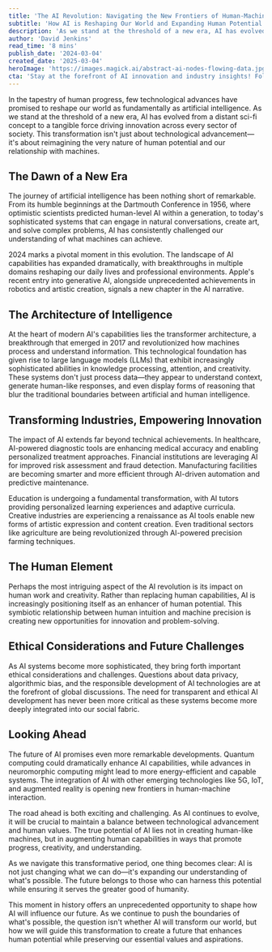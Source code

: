 ```yaml
---
title: 'The AI Revolution: Navigating the New Frontiers of Human-Machine Intelligence'
subtitle: 'How AI is Reshaping Our World and Expanding Human Potential'
description: 'As we stand at the threshold of a new era, AI has evolved from a distant sci-fi concept to a tangible force driving innovation across every sector of society. From healthcare to education, manufacturing to creative industries, AI is reshaping how we work, learn, and create. This comprehensive exploration examines the current state of AI technology, its impact across industries, and the crucial balance between technological advancement and human values.'
author: 'David Jenkins'
read_time: '8 mins'
publish_date: '2024-03-04'
created_date: '2025-03-04'
heroImage: 'https://images.magick.ai/abstract-ai-nodes-flowing-data.jpg'
cta: 'Stay at the forefront of AI innovation and industry insights! Follow us on LinkedIn for regular updates on the latest developments in artificial intelligence and their impact on business and society.'
---
```


In the tapestry of human progress, few technological advances have promised to reshape our world as fundamentally as artificial intelligence. As we stand at the threshold of a new era, AI has evolved from a distant sci-fi concept to a tangible force driving innovation across every sector of society. This transformation isn't just about technological advancement—it's about reimagining the very nature of human potential and our relationship with machines.

## The Dawn of a New Era

The journey of artificial intelligence has been nothing short of remarkable. From its humble beginnings at the Dartmouth Conference in 1956, where optimistic scientists predicted human-level AI within a generation, to today's sophisticated systems that can engage in natural conversations, create art, and solve complex problems, AI has consistently challenged our understanding of what machines can achieve.

2024 marks a pivotal moment in this evolution. The landscape of AI capabilities has expanded dramatically, with breakthroughs in multiple domains reshaping our daily lives and professional environments. Apple's recent entry into generative AI, alongside unprecedented achievements in robotics and artistic creation, signals a new chapter in the AI narrative.

## The Architecture of Intelligence

At the heart of modern AI's capabilities lies the transformer architecture, a breakthrough that emerged in 2017 and revolutionized how machines process and understand information. This technological foundation has given rise to large language models (LLMs) that exhibit increasingly sophisticated abilities in knowledge processing, attention, and creativity. These systems don't just process data—they appear to understand context, generate human-like responses, and even display forms of reasoning that blur the traditional boundaries between artificial and human intelligence.

## Transforming Industries, Empowering Innovation

The impact of AI extends far beyond technical achievements. In healthcare, AI-powered diagnostic tools are enhancing medical accuracy and enabling personalized treatment approaches. Financial institutions are leveraging AI for improved risk assessment and fraud detection. Manufacturing facilities are becoming smarter and more efficient through AI-driven automation and predictive maintenance.

Education is undergoing a fundamental transformation, with AI tutors providing personalized learning experiences and adaptive curricula. Creative industries are experiencing a renaissance as AI tools enable new forms of artistic expression and content creation. Even traditional sectors like agriculture are being revolutionized through AI-powered precision farming techniques.

## The Human Element

Perhaps the most intriguing aspect of the AI revolution is its impact on human work and creativity. Rather than replacing human capabilities, AI is increasingly positioning itself as an enhancer of human potential. This symbiotic relationship between human intuition and machine precision is creating new opportunities for innovation and problem-solving.

## Ethical Considerations and Future Challenges

As AI systems become more sophisticated, they bring forth important ethical considerations and challenges. Questions about data privacy, algorithmic bias, and the responsible development of AI technologies are at the forefront of global discussions. The need for transparent and ethical AI development has never been more critical as these systems become more deeply integrated into our social fabric.

## Looking Ahead

The future of AI promises even more remarkable developments. Quantum computing could dramatically enhance AI capabilities, while advances in neuromorphic computing might lead to more energy-efficient and capable systems. The integration of AI with other emerging technologies like 5G, IoT, and augmented reality is opening new frontiers in human-machine interaction.

The road ahead is both exciting and challenging. As AI continues to evolve, it will be crucial to maintain a balance between technological advancement and human values. The true potential of AI lies not in creating human-like machines, but in augmenting human capabilities in ways that promote progress, creativity, and understanding.

As we navigate this transformative period, one thing becomes clear: AI is not just changing what we can do—it's expanding our understanding of what's possible. The future belongs to those who can harness this potential while ensuring it serves the greater good of humanity.

This moment in history offers an unprecedented opportunity to shape how AI will influence our future. As we continue to push the boundaries of what's possible, the question isn't whether AI will transform our world, but how we will guide this transformation to create a future that enhances human potential while preserving our essential values and aspirations.